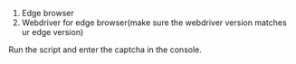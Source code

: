 1. Edge browser
2. Webdriver for edge browser(make sure the webdriver version matches ur edge version)


Run the script and enter the captcha in the console.
